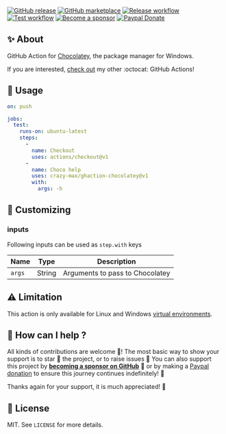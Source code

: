 [![GitHub release](https://img.shields.io/github/release/crazy-max/ghaction-chocolatey.svg?style=flat-square)](https://github.com/crazy-max/ghaction-chocolatey/releases/latest)
[![GitHub marketplace](https://img.shields.io/badge/marketplace-chocolatey--action-blue?logo=github&style=flat-square)](https://github.com/marketplace/actions/chocolatey-action)
[![Release workflow](https://github.com/crazy-max/ghaction-chocolatey/workflows/release/badge.svg)](https://github.com/crazy-max/ghaction-chocolatey/actions?workflow=release)
[![Test workflow](https://github.com/crazy-max/ghaction-chocolatey/workflows/test/badge.svg)](https://github.com/crazy-max/ghaction-chocolatey/actions?workflow=test)
[![Become a sponsor](https://img.shields.io/badge/sponsor-crazy--max-181717.svg?logo=github&style=flat-square)](https://github.com/sponsors/crazy-max)
[![Paypal Donate](https://img.shields.io/badge/donate-paypal-00457c.svg?logo=paypal&style=flat-square)](https://www.paypal.me/crazyws)

## ✨ About

GitHub Action for [Chocolatey](https://chocolatey.org/), the package manager for Windows.

If you are interested, [check out](https://git.io/Je09Y) my other :octocat: GitHub Actions!

## 🚀 Usage

```yaml
on: push

jobs:
  test:
    runs-on: ubuntu-latest
    steps:
      -
        name: Checkout
        uses: actions/checkout@v1
      -
        name: Choco help
        uses: crazy-max/ghaction-chocolatey@v1
        with:
          args: -h
```

## 💅 Customizing

### inputs

Following inputs can be used as `step.with` keys

| Name            | Type    | Description                     |
|-----------------|---------|---------------------------------|
| `args`          | String  | Arguments to pass to Chocolatey |

## :warning: Limitation

This action is only available for Linux and Windows [virtual environments](https://help.github.com/en/articles/virtual-environments-for-github-actions#supported-virtual-environments-and-hardware-resources).

## 🤝 How can I help ?

All kinds of contributions are welcome :raised_hands:! The most basic way to show your support is to star :star2: the project, or to raise issues :speech_balloon: You can also support this project by [**becoming a sponsor on GitHub**](https://github.com/sponsors/crazy-max) :clap: or by making a [Paypal donation](https://www.paypal.me/crazyws) to ensure this journey continues indefinitely! :rocket:

Thanks again for your support, it is much appreciated! :pray:

## 📝 License

MIT. See `LICENSE` for more details.
